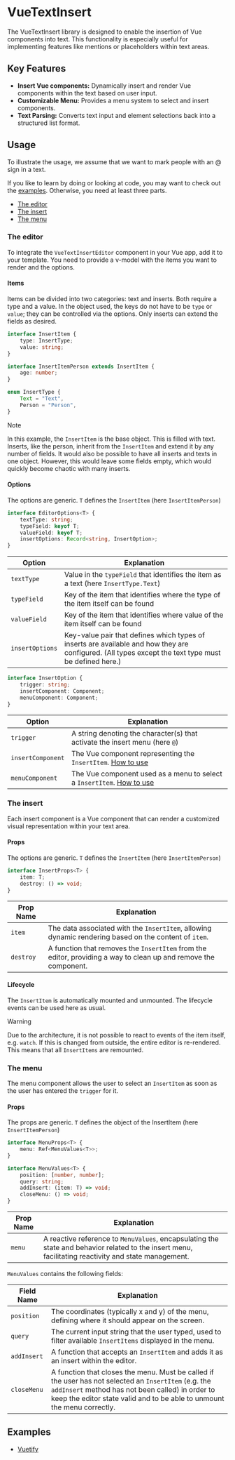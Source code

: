 # VueTextInsert

The VueTextInsert library is designed to enable the insertion of Vue components into text. This functionality is especially useful for implementing features like mentions or placeholders within text areas.

## Key Features

-   **Insert Vue components:** Dynamically insert and render Vue components within the text based on user input.
-   **Customizable Menu:** Provides a menu system to select and insert components.
-   **Text Parsing:** Converts text input and element selections back into a structured list format.

## Usage <a name="usage"></a>

To illustrate the usage, we assume that we want to mark people with an @ sign in a text.

If you like to learn by doing or looking at code, you may want to check out the [examples](#examples). Otherwise, you need at least three parts.

-   [The editor](#usage-editor)
-   [The insert](#usage-insert)
-   [The menu](#usage-menu)

### The editor <a name="usage-editor"></a>

To integrate the `VueTextInsertEditor` component in your Vue app, add it to your template. You need to provide a v-model with the items you want to render and the options.

#### Items

Items can be divided into two categories: text and inserts. Both require a type and a value. In the object used, the keys do not have to be `type` or `value`; they can be controlled via the options. Only inserts can extend the fields as desired.

```ts
interface InsertItem {
    type: InsertType;
    value: string;
}

interface InsertItemPerson extends InsertItem {
    age: number;
}

enum InsertType {
    Text = "Text",
    Person = "Person",
}
```

> [!NOTE]
> In this example, the `InsertItem` is the base object. This is filled with text. Inserts, like the person, inherit from the `InsertItem` and extend it by any number of fields. It would also be possible to have all inserts and texts in one object. However, this would leave some fields empty, which would quickly become chaotic with many inserts.

#### Options

The options are generic. `T` defines the `InsertItem` (here `InsertItemPerson`)

```ts
interface EditorOptions<T> {
    textType: string;
    typeField: keyof T;
    valueField: keyof T;
    insertOptions: Record<string, InsertOption>;
}
```

| Option          | Explanation                                                                                                                                          |
| --------------- | ---------------------------------------------------------------------------------------------------------------------------------------------------- |
| `textType`      | Value in the `typeField` that identifies the item as a text (here `InsertType.Text`)                                                                 |
| `typeField`     | Key of the item that identifies where the type of the item itself can be found                                                                       |
| `valueField`    | Key of the item that identifies where value of the item itself can be found                                                                          |
| `insertOptions` | Key-value pair that defines which types of inserts are available and how they are configured. (All types except the text type must be defined here.) |

```ts
interface InsertOption {
    trigger: string;
    insertComponent: Component;
    menuComponent: Component;
}
```

| Option            | Explanation                                                                          |
| ----------------- | ------------------------------------------------------------------------------------ |
| `trigger`         | A string denoting the character(s) that activate the insert menu (here `@`)          |
| `insertComponent` | The Vue component representing the `InsertItem`. [How to use](#usage-insert)         |
| `menuComponent`   | The Vue component used as a menu to select a `InsertItem`. [How to use](#usage-menu) |

### The insert <a name="usage-insert"></a>

Each insert component is a Vue component that can render a customized visual representation within your text area.

#### Props

The options are generic. `T` defines the `InsertItem` (here `InsertItemPerson`)

```ts
interface InsertProps<T> {
    item: T;
    destroy: () => void;
}
```

| Prop Name | Explanation                                                                                                     |
| --------- | --------------------------------------------------------------------------------------------------------------- |
| `item`    | The data associated with the `InsertItem`, allowing dynamic rendering based on the content of `item`.           |
| `destroy` | A function that removes the `InsertItem` from the editor, providing a way to clean up and remove the component. |

#### Lifecycle

The `InsertItem` is automatically mounted and unmounted. The lifecycle events can be used here as usual.

> [!WARNING]
> Due to the architecture, it is not possible to react to events of the item itself, e.g. `watch`. If this is changed from outside, the entire editor is re-rendered. This means that all `InsertItems` are remounted.

### The menu <a name="usage-menu"></a>

The menu component allows the user to select an `InsertItem` as soon as the user has entered the `trigger` for it.

#### Props

The props are generic. `T` defines the object of the InsertItem (here `InsertItemPerson`)

```ts
interface MenuProps<T> {
    menu: Ref<MenuValues<T>>;
}

interface MenuValues<T> {
    position: [number, number];
    query: string;
    addInsert: (item: T) => void;
    closeMenu: () => void;
}
```

| Prop Name | Explanation                                                                                                                                          |
| --------- | ---------------------------------------------------------------------------------------------------------------------------------------------------- |
| `menu`    | A reactive reference to `MenuValues`, encapsulating the state and behavior related to the insert menu, facilitating reactivity and state management. |

`MenuValues` contains the following fields:

| Field Name  | Explanation                                                                                                                                                                                                                          |
| ----------- | ------------------------------------------------------------------------------------------------------------------------------------------------------------------------------------------------------------------------------------ |
| `position`  | The coordinates (typically x and y) of the menu, defining where it should appear on the screen.                                                                                                                                      |
| `query`     | The current input string that the user typed, used to filter available `InsertItems` displayed in the menu.                                                                                                                          |
| `addInsert` | A function that accepts an `InsertItem` and adds it as an insert within the editor.                                                                                                                                                  |
| `closeMenu` | A function that closes the menu. Must be called if the user has not selected an `InsertItem` (e.g. the `addInsert` method has not been called) in order to keep the editor state valid and to be able to unmount the menu correctly. |

## Examples <a name="examples"></a>

-   [Vuetify](./packages/examples/vuetify/README.md)
